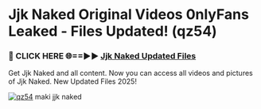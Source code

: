 # Jjk Naked Original Videos 0nlyFans Leaked - Files Updated! (qz54)

<h3>🔴 CLICK HERE 🌐==►► <a href="https://tinyurl.com/yckcrads" rel="nofollow">Jjk Naked Updated Files</a></h3>

Get Jjk Naked and all content. Now you can access all videos and pictures of Jjk Naked. New Updated Files 2025!

[![qz54](https://i.imgur.com/hpKpOFt.gif)](https://tinyurl.com/yckcrads)
maki jjk naked